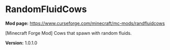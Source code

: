 # RandomFluidCows

**Mod page:** https://www.curseforge.com/minecraft/mc-mods/randfluidcows

 [Minecraft Forge Mod] Cows that spawn with random fluids.

**Version:** 1.0.1.0
